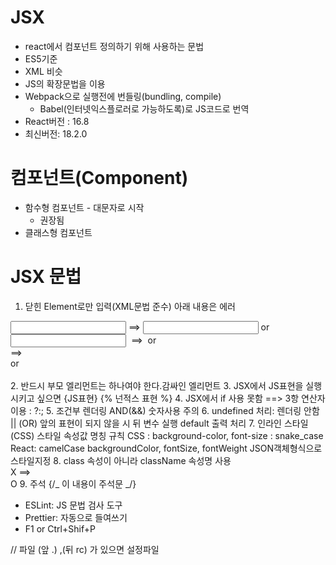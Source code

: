 # JSX

- react에서 컴포넌트 정의하기 위해 사용하는 문법
- ES5기준
- XML 비슷
- JS의 확장문법을 이용
- Webpack으로 실행전에 번들링(bundling, compile)
  - Babel(인터넷익스플로러로 가능하도록)로 JS코드로 번역
- React버전 : 16.8
- 최신버전: 18.2.0

# 컴포넌트(Component)

- 함수형 컴포넌트 - 대문자로 시작
  - 권장됨
- 클래스형 컴포넌트

# JSX 문법

1. 닫힌 Element로만 입력(XML문법 준수)
아래 내용은 에러
<div></div>
<input> ==> <input /> or <input></input>
<img> ==> <img /> or <img> </img>
<br> ==> <br /> or <br></br>
2. 반드시 부모 엘리먼트는 하나여야 한다.감싸인 엘리먼트
3. JSX에서 JS표현을 실행시키고 싶으면
   {JS표현}
   {% 넌적스 표현 %}
4. JSX에서 if 사용 못함
   ==> 3항 연산자 이용 : ?:;
5. 조건부 렌더링
   AND(&&)
   숫자사용 주의
6. undefined 처리: 렌더링 안함
   || (OR) 앞의 표현이 되지 않을 시 뒤 변수 실행
   default 출력 처리
7. 인라인 스타일(CSS)
   스타일 속성값 명칭 규칙
   CSS : background-color, font-size : snake_case
   React: camelCase
   backgroundColor, fontSize, fontWeight
   JSON객체형식으로 스타일지정
8. class 속성이 아니라 className 속성명 사용
<div class='form-input'> X ==>
<div className = 'testInput'> O
9. 주석
   {/_ 이 내용이 주석문 _/}

- ESLint: JS 문법 검사 도구
- Prettier: 자동으로 들여쓰기
- F1 or Ctrl+Shif+P

// 파일 (앞 .) ,(뒤 rc) 가 있으면 설정파일